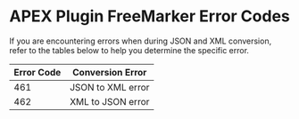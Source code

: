 # APEX Plugin FreeMarker Error Codes

<!-- APEX Plug-in is a generic lambda plugin for extending functionality for Axway API Gateway. The functionality of json->xml and xml->json was created as a requirement for migration from APEX Onprem. -->



If you are encountering errors when during JSON and XML conversion, refer to the tables below to help you determine the specific error.

| Error Code | Conversion Error |
| -- | -- | 
| 461 | JSON to XML error |
| 462 | XML to JSON error |


